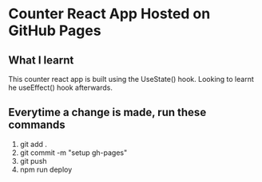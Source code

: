 # Counter React App Hosted on GitHub Pages

## What I learnt
This counter react app is built using the UseState() hook. Looking to learnt he useEffect() hook afterwards.

## Everytime a change is made, run these commands

1. git add .
2. git commit -m "setup gh-pages"
3. git push
4. npm run deploy
